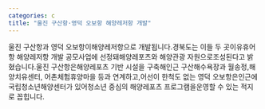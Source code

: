 ```yaml
---
categories: c
title: "울진 구산항·영덕 오보항 해양레저항 개발"
---
```

울진 구산항과 영덕 오보항이해양레저항으로 개발됩니다.경북도는 이들 두 곳이유휴어항 해양레저항 개발 공모사업에 선정돼해양레포츠와 해양관광 자원으로조성된다고 밝혔습니다.울진 구산항은해양레포츠 기반 시설을 구축해인근 구산해수욕장과 월송정,해양치유센터, 어촌체험휴양마을 등과 연계하고,어선이 한척도 없는 영덕 오보항은인근에 국립청소년해양센터가 있어청소년 중심의 해양레포츠 프로그램을운영할 수 있는 적지로 꼽힙니다.